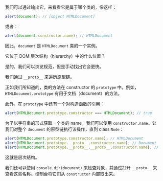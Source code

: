 
我们可以通过输出它，来看看它是属于哪个类的，像这样：

```js
alert(document); // [object HTMLDocument]
```

或者：

```js
alert(document.constructor.name); // HTMLDocument
```

因此，`document` 是 `HTMLDocument` 类的一个实例。

它位于 DOM 层次结构（hierarchy）中的什么位置？

是的，我们可以浏览规范，但是手动找出它会更快。

我们通过 `__proto__` 来遍历原型链。

正如我们所知道的，类的方法在 constructor 的 `prototype` 中。例如，`HTMLDocument.prototype` 有用于文档（document）的方法。

此外，在 `prototype` 中还有一个对构造函数的引用：

```js
alert(HTMLDocument.prototype.constructor === HTMLDocument); // true
```

为了以字符串的形式获取一个类的 name，我们可以使用 `constructor.name`。让我们对整个 `document` 的原型链执行该操作，直到 class `Node`：

```js
alert(HTMLDocument.prototype.constructor.name); // HTMLDocument
alert(HTMLDocument.prototype.__proto__.constructor.name); // Document
alert(HTMLDocument.prototype.__proto__.__proto__.constructor.name); // Node
```

这就是层次结构。

我们还可以使用 `console.dir(document)` 来检查对象，并通过打开 `__proto__` 来查看这些名称。控制台将它们从 `constructor` 内部取出来。
